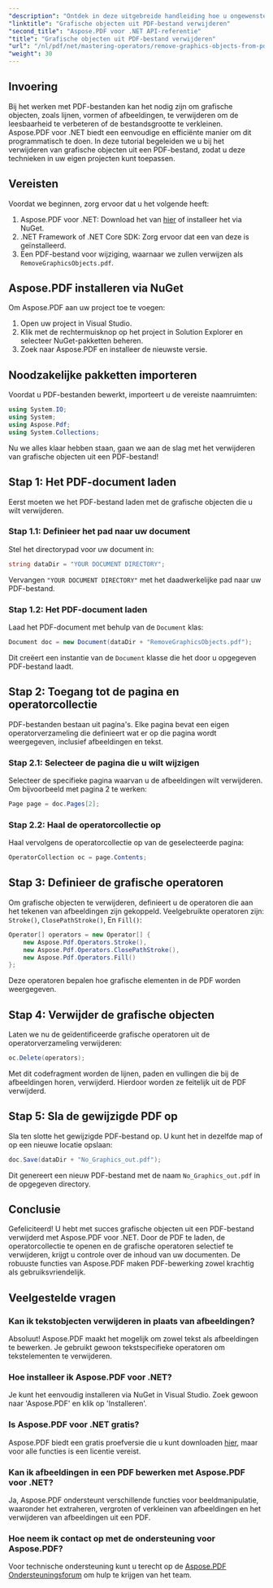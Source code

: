 ```yaml
---
"description": "Ontdek in deze uitgebreide handleiding hoe u ongewenste grafische objecten efficiënt uit uw PDF-bestanden verwijdert met Aspose.PDF voor .NET. Of u nu de leesbaarheid van uw document wilt verbeteren of de bestandsgrootte wilt verkleinen."
"linktitle": "Grafische objecten uit PDF-bestand verwijderen"
"second_title": "Aspose.PDF voor .NET API-referentie"
"title": "Grafische objecten uit PDF-bestand verwijderen"
"url": "/nl/pdf/net/mastering-operators/remove-graphics-objects-from-pdf-file/"
"weight": 30
---
```


## Invoering

Bij het werken met PDF-bestanden kan het nodig zijn om grafische objecten, zoals lijnen, vormen of afbeeldingen, te verwijderen om de leesbaarheid te verbeteren of de bestandsgrootte te verkleinen. Aspose.PDF voor .NET biedt een eenvoudige en efficiënte manier om dit programmatisch te doen. In deze tutorial begeleiden we u bij het verwijderen van grafische objecten uit een PDF-bestand, zodat u deze technieken in uw eigen projecten kunt toepassen.

## Vereisten

Voordat we beginnen, zorg ervoor dat u het volgende heeft:

1. Aspose.PDF voor .NET: Download het van [hier](https://releases.aspose.com/pdf/net/) of installeer het via NuGet.
2. .NET Framework of .NET Core SDK: Zorg ervoor dat een van deze is geïnstalleerd.
3. Een PDF-bestand voor wijziging, waarnaar we zullen verwijzen als `RemoveGraphicsObjects.pdf`.

## Aspose.PDF installeren via NuGet

Om Aspose.PDF aan uw project toe te voegen:

1. Open uw project in Visual Studio.
2. Klik met de rechtermuisknop op het project in Solution Explorer en selecteer NuGet-pakketten beheren.
3. Zoek naar Aspose.PDF en installeer de nieuwste versie.

## Noodzakelijke pakketten importeren

Voordat u PDF-bestanden bewerkt, importeert u de vereiste naamruimten:

```csharp
using System.IO;
using System;
using Aspose.Pdf;
using System.Collections;
```

Nu we alles klaar hebben staan, gaan we aan de slag met het verwijderen van grafische objecten uit een PDF-bestand!

## Stap 1: Het PDF-document laden

Eerst moeten we het PDF-bestand laden met de grafische objecten die u wilt verwijderen.

### Stap 1.1: Definieer het pad naar uw document

Stel het directorypad voor uw document in:

```csharp
string dataDir = "YOUR DOCUMENT DIRECTORY";
```

Vervangen `"YOUR DOCUMENT DIRECTORY"` met het daadwerkelijke pad naar uw PDF-bestand.

### Stap 1.2: Het PDF-document laden

Laad het PDF-document met behulp van de `Document` klas:

```csharp
Document doc = new Document(dataDir + "RemoveGraphicsObjects.pdf");
```

Dit creëert een instantie van de `Document` klasse die het door u opgegeven PDF-bestand laadt.

## Stap 2: Toegang tot de pagina en operatorcollectie

PDF-bestanden bestaan uit pagina's. Elke pagina bevat een eigen operatorverzameling die definieert wat er op die pagina wordt weergegeven, inclusief afbeeldingen en tekst.

### Stap 2.1: Selecteer de pagina die u wilt wijzigen

Selecteer de specifieke pagina waarvan u de afbeeldingen wilt verwijderen. Om bijvoorbeeld met pagina 2 te werken:

```csharp
Page page = doc.Pages[2];
```

### Stap 2.2: Haal de operatorcollectie op

Haal vervolgens de operatorcollectie op van de geselecteerde pagina:

```csharp
OperatorCollection oc = page.Contents;
```

## Stap 3: Definieer de grafische operatoren

Om grafische objecten te verwijderen, definieert u de operatoren die aan het tekenen van afbeeldingen zijn gekoppeld. Veelgebruikte operatoren zijn: `Stroke()`, `ClosePathStroke()`, En `Fill()`:

```csharp
Operator[] operators = new Operator[] {
    new Aspose.Pdf.Operators.Stroke(),
    new Aspose.Pdf.Operators.ClosePathStroke(),
    new Aspose.Pdf.Operators.Fill()
};
```

Deze operatoren bepalen hoe grafische elementen in de PDF worden weergegeven.

## Stap 4: Verwijder de grafische objecten

Laten we nu de geïdentificeerde grafische operatoren uit de operatorverzameling verwijderen:

```csharp
oc.Delete(operators);
```

Met dit codefragment worden de lijnen, paden en vullingen die bij de afbeeldingen horen, verwijderd. Hierdoor worden ze feitelijk uit de PDF verwijderd.

## Stap 5: Sla de gewijzigde PDF op

Sla ten slotte het gewijzigde PDF-bestand op. U kunt het in dezelfde map of op een nieuwe locatie opslaan:

```csharp
doc.Save(dataDir + "No_Graphics_out.pdf");
```

Dit genereert een nieuw PDF-bestand met de naam `No_Graphics_out.pdf` in de opgegeven directory.

## Conclusie

Gefeliciteerd! U hebt met succes grafische objecten uit een PDF-bestand verwijderd met Aspose.PDF voor .NET. Door de PDF te laden, de operatorcollectie te openen en de grafische operatoren selectief te verwijderen, krijgt u controle over de inhoud van uw documenten. De robuuste functies van Aspose.PDF maken PDF-bewerking zowel krachtig als gebruiksvriendelijk.

## Veelgestelde vragen

### Kan ik tekstobjecten verwijderen in plaats van afbeeldingen?

Absoluut! Aspose.PDF maakt het mogelijk om zowel tekst als afbeeldingen te bewerken. Je gebruikt gewoon tekstspecifieke operatoren om tekstelementen te verwijderen.

### Hoe installeer ik Aspose.PDF voor .NET?

Je kunt het eenvoudig installeren via NuGet in Visual Studio. Zoek gewoon naar 'Aspose.PDF' en klik op 'Installeren'.

### Is Aspose.PDF voor .NET gratis?

Aspose.PDF biedt een gratis proefversie die u kunt downloaden [hier](https://releases.aspose.com/), maar voor alle functies is een licentie vereist.

### Kan ik afbeeldingen in een PDF bewerken met Aspose.PDF voor .NET?

Ja, Aspose.PDF ondersteunt verschillende functies voor beeldmanipulatie, waaronder het extraheren, vergroten of verkleinen van afbeeldingen en het verwijderen van afbeeldingen uit een PDF.

### Hoe neem ik contact op met de ondersteuning voor Aspose.PDF?

Voor technische ondersteuning kunt u terecht op de [Aspose.PDF Ondersteuningsforum](https://forum.aspose.com/c/pdf/10) om hulp te krijgen van het team.